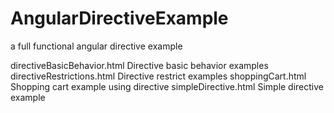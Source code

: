 # AngularDirectiveExample
a full functional angular directive example

directiveBasicBehavior.html	  Directive basic behavior examples
directiveRestrictions.html	  Directive restrict examples
shoppingCart.html	          Shopping cart example using directive
simpleDirective.html	      Simple directive example

